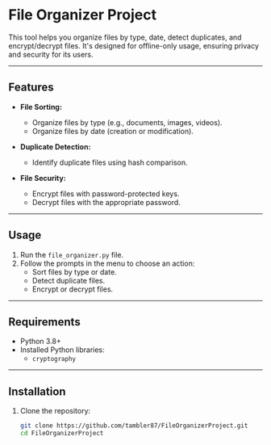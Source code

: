# File Organizer Project

This tool helps you organize files by type, date, detect duplicates, and encrypt/decrypt files. It's designed for offline-only usage, ensuring privacy and security for its users.

---

## Features

- **File Sorting:**
  - Organize files by type (e.g., documents, images, videos).
  - Organize files by date (creation or modification).

- **Duplicate Detection:**
  - Identify duplicate files using hash comparison.

- **File Security:**
  - Encrypt files with password-protected keys.
  - Decrypt files with the appropriate password.

---

## Usage

1. Run the `file_organizer.py` file.
2. Follow the prompts in the menu to choose an action:
   - Sort files by type or date.
   - Detect duplicate files.
   - Encrypt or decrypt files.

---

## Requirements

- Python 3.8+
- Installed Python libraries:
  - `cryptography`

---

## Installation

1. Clone the repository:
   ```bash
   git clone https://github.com/tambler87/FileOrganizerProject.git
   cd FileOrganizerProject
